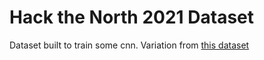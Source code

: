 # Hack the North 2021 Dataset

Dataset built to train some cnn.
Variation from [this dataset](https://github.com/alexeygrigorev/clothing-dataset)
